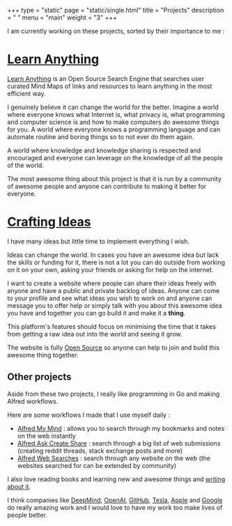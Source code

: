 +++
type = "static"
page = "static/single.html"
title = "Projects"
description = " "
menu = "main"
weight = "3"
+++


I am currently working on these projects, sorted by their importance to me :

# [Learn Anything](https://learn-anything.xyz/)

[Learn Anything](https://learn-anything.xyz/) is an Open Source Search Engine that searches user curated Mind Maps of links and resources to learn anything in the most efficient way.

I genuinely believe it can change the world for the better. Imagine a world where everyone knows what Internet is, what privacy is, what programming and computer science is and how to make computers do awesome things for you. A world where everyone knows a programming language and can automate routine and boring things so to not ever do them again.

A world where knowledge and knowledge sharing is respected and encouraged and everyone can leverage on the knowledge of all the people of the world.

The most awesome thing about this project is that it is run by a community of awesome people and anyone can contribute to making it better for everyone.

# [Crafting Ideas](https://github.com/nikitavoloboev/crafting-ideas)

I have many ideas but little time to implement everything I wish.

Ideas can change the world. In cases you have an awesome idea but lack the skills or funding for it, there is not a lot you can do outside from working on it on your own, asking your friends or asking for help on the internet.

I want to create a website where people can share their ideas freely with anyone and have a public and private backlog of ideas. Anyone can come to your profile and see what ideas you wish to work on and anyone can message you to offer help or simply talk with you about this awesome idea you have and together you can go build it and make it a **thing**.

This platform's features should focus on minimising the time that it takes from getting a raw idea out into the world and seeing it grow.

The website is fully [Open Source](https://github.com/nikitavoloboev/crafting-ideas) so anyone can help to join and build this awesome thing together.


## Other projects

Aside from these two projects, I really like programming in Go and making Alfred workflows.

Here are some workflows I made that I use myself daily :

* [Alfred My Mind](https://github.com/nikitavoloboev/alfred-my-mind) : allows you to search through my bookmarks and notes on the web instantly
* [Alfred Ask Create Share](https://github.com/nikitavoloboev/alfred-ask-create-share) : search through a big list of web submissions (creating reddit threads, stack exchange posts and more)
* [Alfred Web Searches](https://github.com/nikitavoloboev/alfred-web-searches) : search through any website on the web (the websites searched for can be extended by community)


I also love reading books and learning new and awesome things and [writing about it](https://medium.com/@NikitaVoloboev).

I think companies like [DeepMind](https://deepmind.com), [OpenAI](https://openai.com/), [GitHub](https://github.com/), [Tesla](https://www.tesla.com), [Apple](https://www.apple.com) and [Google](https://www.google.com) do really amazing work and I would love to have my work too make lives of people better.
